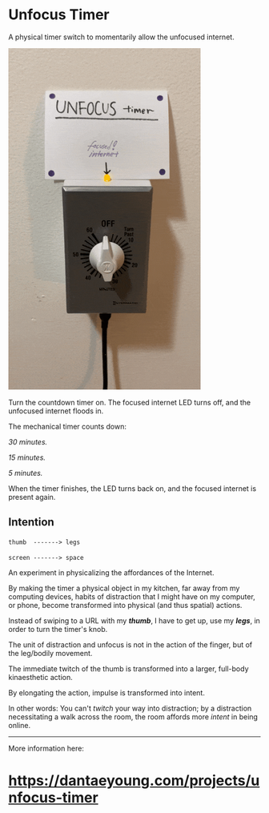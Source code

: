 # Unfocus Timer
A physical timer switch to momentarily allow the unfocused internet.

![unfocus-timer.gif](unfocus-timer.gif)

Turn the countdown timer on. The focused internet LED turns off, and the unfocused internet floods in. 

The mechanical timer counts down:

_30 minutes._

_15 minutes._

_5 minutes._

When the timer finishes, the LED turns back on, and the focused internet is present again.

## Intention

`thumb  -------> legs`

`screen -------> space`

An experiment in physicalizing the affordances of the Internet. 

By making the timer a physical object in my kitchen, far away from my computing devices, habits of distraction that I might have on my computer, or phone, become transformed into physical (and thus spatial) actions. 

Instead of swiping to a URL with my **_thumb_**, I have to get up, use my **_legs_**, in order to turn the timer's knob.

The unit of distraction and unfocus is not in the action of the finger, but of the leg/bodily movement. 

The immediate twitch of the thumb is transformed into a larger, full-body kinaesthetic action. 

By elongating the action, impulse is transformed into intent.

In other words: You can't _twitch_ your way into distraction; by a distraction necessitating a walk across the room, the room affords more _intent_ in being online.

---
More information here:
# https://dantaeyoung.com/projects/unfocus-timer
